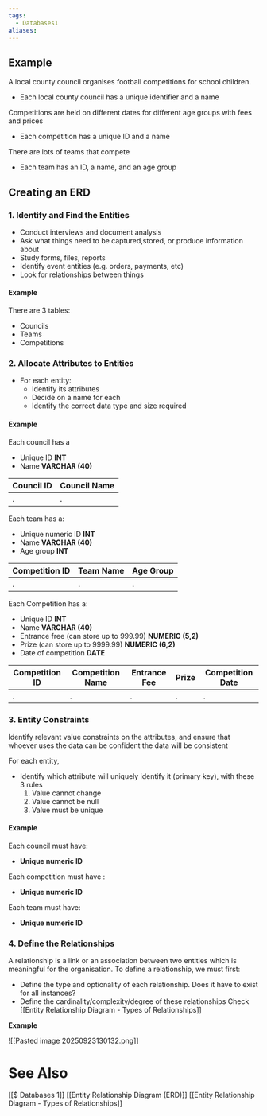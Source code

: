 ```yaml
---
tags:
  - Databases1
aliases:
---
```


## Example
A local county council organises football competitions for school children.
- Each local county council has a unique identifier and a name

Competitions are held on different dates for different age groups with fees and prices
- Each competition has a unique ID and a name

There are lots of teams that compete
- Each team has an ID, a name, and an age group


## Creating an ERD
### 1. Identify and Find the Entities
- Conduct interviews and document analysis
- Ask what things need to be captured,stored, or produce information about
- Study forms, files, reports
- Identify event entities (e.g. orders, payments, etc)
- Look for relationships between things

#### Example
There are 3 tables: 
- Councils
- Teams
- Competitions



### 2. Allocate Attributes to Entities
- For each entity:
	- Identify its attributes
	- Decide on a name for each
	- Identify the correct data type and size required

#### Example
Each council has a
- Unique ID **INT**
- Name **VARCHAR (40)**

| Council ID | Council Name |
| ---------- | ------------ |
| .          | .            |


Each team has a:
- Unique numeric ID **INT**
- Name **VARCHAR (40)**
- Age group **INT**

| Competition ID | Team Name | Age Group |
| -------------- | --------- | --------- |
| .              | .         | .         |

Each Competition has a:
- Unique ID **INT**
- Name **VARCHAR (40)**
- Entrance free (can store up to 999.99) **NUMERIC (5,2)**
- Prize (can store up to 9999.99) **NUMERIC (6,2)**
- Date of competition **DATE**


| Competition ID | Competition Name | Entrance Fee | Prize | Competition Date |
| -------------- | ---------------- | ------------ | ----- | ---------------- |
| .              | .                | .            | .     | .                |


### 3. Entity Constraints
Identify relevant value constraints on the attributes, and ensure that whoever uses the data can be confident the data will be consistent

For each entity,
- Identify which attribute will uniquely identify it (primary key), with these 3 rules
	1. Value cannot change
	2. Value cannot be null
	3. Value must be unique

#### Example
Each council must have:
- **Unique numeric ID**

Each competition must have :
- **Unique numeric ID**

Each team must have:
- **Unique numeric ID**

### 4. Define the Relationships
A relationship is a link or an association between two entities which is meaningful for the organisation. 
To define a relationship, we must first:
- Define the type and optionality of each relationship. Does it have to exist for all instances?
- Define the cardinality/complexity/degree of these relationships
Check [[Entity Relationship Diagram - Types of Relationships]]

**Example**

![[Pasted image 20250923130132.png]]
# See Also
[[$ Databases 1]]
[[Entity Relationship Diagram (ERD)]]
[[Entity Relationship Diagram - Types of Relationships]]